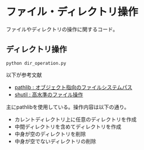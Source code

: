 # ファイル・ディレクトリ操作
ファイルやディレクトリの操作に関するコード。
## ディレクトリ操作
```
python dir_operation.py
```
以下が参考文献
- [pathlib : オブジェクト指向のファイルシステムパス](https://docs.python.org/ja/3/library/pathlib.html)
- [shutil : 高水準のファイル操作](https://docs.python.org/ja/3/library/shutil.html)

主にpathlibを使用している。操作内容は以下の通り。
- カレントディレクトリ上に任意のディレクトリを作成
- 中間ディレクトリを含めてディレクトリを作成
- 中身が空のディレクトリを削除
- 中身が空でないディレクトリの削除
